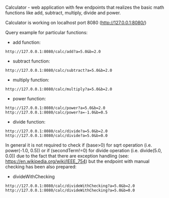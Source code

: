 Calculator - web application with few endpoints that realizes the basic math functions 
like add, subtract, multiply, divide and power.

Calculator is working on localhost port 8080 (http://127.0.0.1:8080/)

Query example for particular functions:

- add function:
```
http://127.0.0.1:8080/calc/add?a=5.0&b=2.0
```

- subtract function:
```
http://127.0.0.1:8080/calc/subtract?a=5.0&b=2.0
```
- multiply function:
```
http://127.0.0.1:8080/calc/multiply?a=5.0&b=2.0
```
- power function:
```
http://127.0.0.1:8080/calc/power?a=5.0&b=2.0
http://127.0.0.1:8080/calc/power?a=-1.0&b=0.5
```
- divide function:
```
http://127.0.0.1:8080/calc/divide?a=5.0&b=2.0
http://127.0.0.1:8080/calc/divide?a=5.0&b=0.0
```
In general it is not required to check if (base>0) for sqrt operation (i.e. power(-1.0, 0.5)) 
or if (secondTerm!=0) for divide operation (i.e. divide(5.0, 0.0)) due to the fact 
that there are exception handling (see: https://en.wikipedia.org/wiki/IEEE_754) 
but the endpoint with manual checking has been also prepared:

- divideWithChecking
```
http://127.0.0.1:8080/calc/divideWithChecking?a=5.0&b=2.0
http://127.0.0.1:8080/calc/divideWithChecking?a=5.0&b=0.0
```